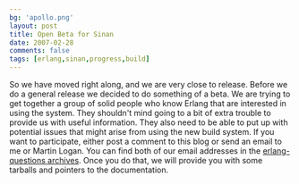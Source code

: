 ```yaml
---
bg: 'apollo.png'
layout: post
title: Open Beta for Sinan
date: 2007-02-28
comments: false
tags: [erlang,sinan,progress,build]
---
```


So we have moved right along, and we are very close to release. Before
we do a general release we decided to do something of a beta. We are
trying to get together a group of solid people who know Erlang that
are interested in using the system. They shouldn't mind going to a bit
of extra trouble to provide us with useful information. They also need
to be able to put up with potential issues that might arise from using
the new build system. If you want to participate, either post a
comment to this blog or send an email to me or Martin Logan. You can
find both of our email addresses in the [erlang-questions
archives](http://www.erlang.org/faq.html). Once you do that, we will
provide you with some tarballs and pointers to the documentation.
